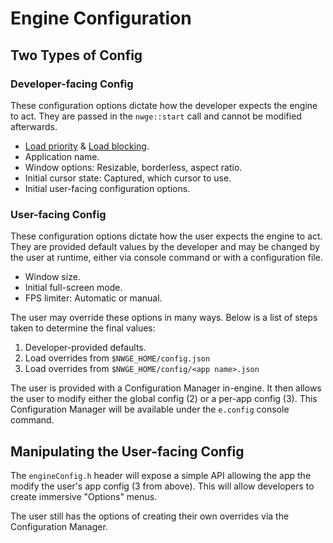 # Engine Configuration

## Two Types of Config

### Developer-facing Config

These configuration options dictate how the developer expects the engine to act.
They are passed in the `nwge::start` call and cannot be modified afterwards.

* [Load priority] & [Load blocking].
* Application name.
* Window options: Resizable, borderless, aspect ratio.
* Initial cursor state: Captured, which cursor to use.
* Initial user-facing configuration options.

### User-facing Config

These configuration options dictate how the user expects the engine to act. They
are provided default values by the developer and may be changed by the user at
runtime, either via console command or with a configuration file.

* Window size.
* Initial full-screen mode.
* FPS limiter: Automatic or manual.

The user may override these options in many ways. Below is a list of steps taken
to determine the final values:

1. Developer-provided defaults.
2. Load overrides from `$NWGE_HOME/config.json`
3. Load overrides from `$NWGE_HOME/config/<app name>.json`

The user is provided with a Configuration Manager in-engine. It then allows the
user to modify either the global config (2) or a per-app config (3). This
Configuration Manager will be available under the `e.config` console command.

## Manipulating the User-facing Config

The `engineConfig.h` header will expose a simple API allowing the app the modify
the user's app config (3 from above). This will allow developers to create
immersive "Options" menus.

The user still has the options of creating their own overrides via the
Configuration Manager.

[load priority]: DATA.MD#load-priority
[load blocking]: DATA.MD#blocking-loads
